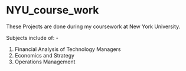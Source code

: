# NYU_course_work

These Projects are done during my coursework at New York University. 

Subjects include of: -
1. Financial Analysis of Technology Managers
2. Economics and Strategy
3. Operations Management
